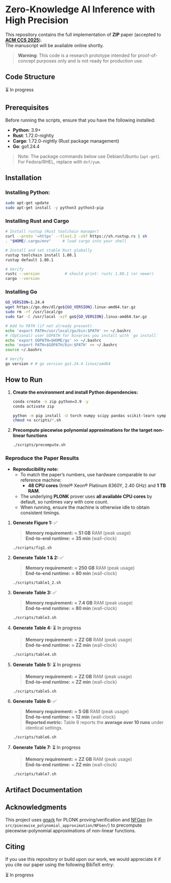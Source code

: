# Zero-Knowledge AI Inference with High Precision

This repository contains the full implementation of **ZIP** paper (accepted to [**ACM CCS 2025**](https://www.sigsac.org/ccs/CCS2025/)).       
The manuscript will be available online shortly.

> **Warning**: This code is a research prototype intended for proof-of-concept purposes only and is not ready for production use.

## Code Structure

⏳ In progress

## Prerequisites
Before running the scripts, ensure that you have the following installed:

- **Python**: 3.9+
- **Rust**: 1.72.0-nightly
- **Cargo**: 1.72.0-nightly (Rust package management)
- **Go**: go1.24.4

> Note: The package commands below use Debian/Ubuntu (```apt-get```). For Fedora/RHEL, replace with ```dnf/yum```.

## Installation

### Installing Python:

   ```bash
   sudo apt-get update
   sudo apt-get install -y python3 python3-pip
   ```

### Installing Rust and Cargo

   ```bash
   # Install rustup (Rust toolchain manager)
   curl --proto '=https' --tlsv1.2 -sSf https://sh.rustup.rs | sh
   . "$HOME/.cargo/env"     # load cargo into your shell
   
   # Install and set stable Rust globally
   rustup toolchain install 1.80.1
   rustup default 1.80.1
   
   # Verify
   rustc --version           # should print: rustc 1.80.1 (or newer)
   cargo --version
   ```

### Installing Go

   ```bash
   GO_VERSION=1.24.4
   wget https://go.dev/dl/go${GO_VERSION}.linux-amd64.tar.gz
   sudo rm -rf /usr/local/go
   sudo tar -C /usr/local -xzf go${GO_VERSION}.linux-amd64.tar.gz

   # Add to PATH (if not already present)
   echo 'export PATH=/usr/local/go/bin:$PATH' >> ~/.bashrc
   # (Optional) user GOPATH for binaries you install with `go install`
   echo 'export GOPATH=$HOME/go' >> ~/.bashrc
   echo 'export PATH=$GOPATH/bin:$PATH' >> ~/.bashrc
   source ~/.bashrc

   # Verify
   go version # # go version go1.24.4 linux/amd64
   ```

## How to Run

1. **Create the environment and install Python dependencies:**
   ```bash
   conda create -n zip python=3.9 -y
   conda activate zip
   ```
   ```bash
   python -m pip install -U torch numpy scipy pandas scikit-learn sympy torchvision
   chmod +x scripts/*.sh
   ```

2. **Precompute piecewise polynomial approximations for the target non-linear functions**
   ```bash
   ./scripts/precompute.sh
   ```
### Reproduce the Paper Results

- **Reproducibility note:**  
   - To match the paper’s numbers, use hardware comparable to our reference machine:
      - **48 CPU cores** (Intel® Xeon® Platinum 8360Y, 2.40 GHz) and **1 TB RAM**.  
   - The underlying **PLONK** prover uses **all available CPU cores** by default, so runtimes vary with core count.  
   - When running, ensure the machine is otherwise idle to obtain consistent timings.

1. **Generate Figure 1:** ✅
   > **Memory requirement:** ≈ **51 GB** RAM (peak usage)   
   > **End-to-end runtime:** ≈ **35 min** (wall-clock)   
   ```bash
   ./scripts/fig1.sh
   ```
2. **Generate Table 1 & 2:** ✅
   > **Memory requirement:** ≈ **250 GB** RAM (peak usage)   
   > **End-to-end runtime:** ≈ **80 min** (wall-clock)   

   ```bash
   ./scripts/table1_2.sh
   ```
3. **Generate Table 3:** ✅
   > **Memory requirement:** ≈ **7.4 GB** RAM (peak usage)   
   > **End-to-end runtime:** ≈ **80 min** (wall-clock)   

   ```bash
   ./scripts/table3.sh
   ```
4. **Generate Table 4:** ⏳ In progress
   > **Memory requirement:** ≈ **ZZ GB** RAM (peak usage)   
   > **End-to-end runtime:** ≈ **ZZ min** (wall-clock)   

   ```bash
   ./scripts/table4.sh
   ```
5. **Generate Table 5:** ⏳ In progress
   > **Memory requirement:** ≈ **ZZ GB** RAM (peak usage)   
   > **End-to-end runtime:** ≈ **ZZ min** (wall-clock)   

   ```bash
   ./scripts/table5.sh
   ```
6. **Generate Table 6:** ✅
   > **Memory requirement:** ≈ **5 GB** RAM (peak usage)   
   > **End-to-end runtime:** ≈ **12 min** (wall-clock)   
   > **Reported metric:** Table 6 reports the **average over 10 runs** under identical settings.

   ```bash
   ./scripts/table6.sh
   ```
7. **Generate Table 7:** ⏳ In progress
   > **Memory requirement:** ≈ **ZZ GB** RAM (peak usage)   
   > **End-to-end runtime:** ≈ **ZZ min** (wall-clock)   

   ```bash
   ./scripts/table7.sh
   ```
   
## Artifact Documentation

## Acknowledgments
This project uses [gnark](https://github.com/Consensys/gnark) for PLONK proving/verification and [NFGen](https://github.com/Fannxy/NFGen) (in `src/piecewise_polynomial_approximation/NFGen/`) to precompute piecewise-polynomial approximations of non-linear functions.

## Citing

If you use this repository or build upon our work, we would appreciate it if you cite our paper using the following BibTeX entry:

⏳ In progress

